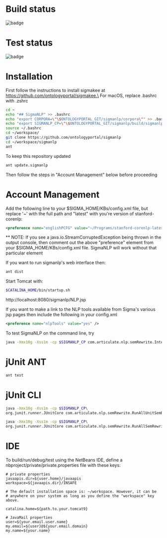 # Build status

![badge](https://github.com/ontologyportal/sigmanlp/actions/workflows/ant.yml/badge.svg)

# Test status

![badge](https://github.com/ontologyportal/sigmanlp/actions/workflows/test-report.yml/badge.svg)

Installation
============

First follow the instructions to install sigmakee at https://github.com/ontologyportal/sigmakee.\
For macOS, replace .bashrc with .zshrc

```sh
cd ~
echo "## SigmaNLP" >> .bashrc
echo "export CORPORA=\"\$ONTOLOGYPORTAL_GIT/sigmanlp/corpora\"" >> .bashrc
echo "export SIGMANLP_CP=\"\$ONTOLOGYPORTAL_GIT/sigmanlp/build/sigmanlp.jar:$ONTOLOGYPORTAL_GIT/sigmanlp/lib/*\"" >> .bashrc
source ~/.bashrc
cd ~/workspace/
git clone https://github.com/ontologyportal/sigmanlp
cd ~/workspace/sigmanlp
ant
```

To keep this repository updated
```sh
ant update.sigmanlp
```

Then follow the steps in "Account Management" below before proceeding

Account Management
==================

Add the following line to your $SIGMA_HOME/KBs/config.xml file, but replace '~' with the full path
and "latest" with you're version of stanford-corenlp:

```xml
<preference name="englishPCFG" value="~/Programs/stanford-corenlp-latest/stanford-corenlp-latest-models.jar"/>
```

** NOTE: If you see a java.io.StreamCorruptedException being thrown in the
   output console, then comment out the above "preference" element from your
   $SIGMA_HOME/KBs/config.xml file. SigmaNLP will work without that particular
   element

If you want to run sigmanlp's web interface then:
```sh
ant dist
```

Start Tomcat with:
```sh
$CATALINA_HOME/bin/startup.sh
```
http://localhost:8080/sigmanlp/NLP.jsp

If you want to make a link to the NLP tools available from Sigma's various jsp pages then include
the following in your config.xml

```xml
<preference name="nlpTools" value="yes" />
```

To test SigmaNLP on the command line, try
```sh
java -Xmx10g -Xss1m -cp $SIGMANLP_CP com.articulate.nlp.semRewrite.Interpreter -i
```

jUnit ANT
=========
```sh
ant test
```

jUnit CLI
=========
```sh
java -Xmx10g -Xss1m -cp $SIGMANLP_CP\
org.junit.runner.JUnitCore com.articulate.nlp.semRewrite.RunAllUnitSemRewrite

java -Xmx10g -Xss1m -cp $SIGMANLP_CP\
org.junit.runner.JUnitCore com.articulate.nlp.semRewrite.RunAllSemRewriteIntegTest
```

IDE
===

To build/run/debug/test using the NetBeans IDE, define a
nbproject/private/private.properties file with these keys:

    # private properties
    javaapis.dir=${user.home}/javaapis
    workspace=${javaapis.dir}/INSAFE

    # The default installation space is: ~/workspace. However, it can be
    # anywhere on your system as long as you define the "workspace" key above.

    catalina.home=${path.to.your.tomcat9}

    # JavaMail properties
    user=${your.email.user.name}
    my.email=${user}@${your.email.domain}
    my.name=${your.name}
